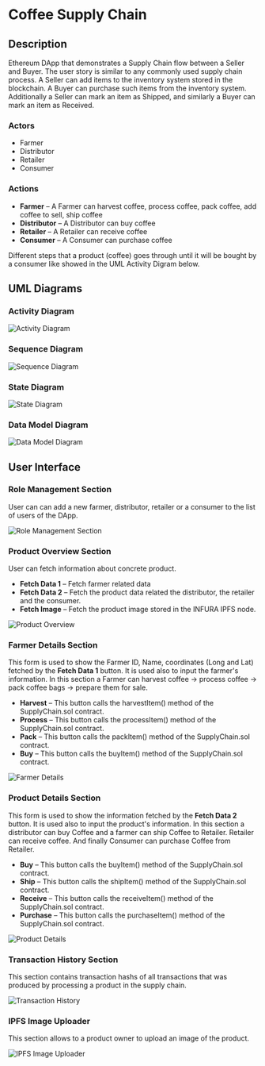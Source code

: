 # Coffee Supply Chain

## Description
Ethereum DApp that demonstrates a Supply Chain flow between a Seller and Buyer. The user story is similar to any commonly used supply chain process. A Seller can add items to the inventory system stored in the blockchain. A Buyer can purchase such items from the inventory system. Additionally a Seller can mark an item as Shipped, and similarly a Buyer can mark an item as Received.

### Actors
* Farmer
* Distributor
* Retailer
* Consumer

### Actions
* **Farmer** – A Farmer can harvest coffee, process coffee, pack coffee, add coffee to sell, ship coffee
* **Distributor** – A Distributor can buy coffee
* **Retailer** – A Retailer can receive coffee
* **Consumer** – A Consumer can purchase coffee

Different steps that a product (coffee)  goes through until it will be bought by a consumer like showed in the UML Activity Digram below.

## UML Diagrams

### Activity Diagram
![Activity Diagram](./uml/SupplyChainDAppActivityDiagram.jpeg "Activity Diagram")

### Sequence Diagram
![Sequence Diagram](./uml/SupplyChainDappSequenceDiagram.jpeg "Sequence Diagram")

### State Diagram
![State Diagram](./uml/SupplyChainDAppStateDiagram.jpg "State Diagram")

### Data Model Diagram
![Data Model Diagram](./uml/SupplyChainDAppClassDiagram.jpeg "Data Model Diagram")

## User Interface

### Role Management Section
User can can add a new farmer, distributor, retailer or a consumer to the list of users of the DApp.

![Role Management Section](./images/ftc_role_management.png "Role Management Section")

### Product Overview Section
User can fetch information about concrete product.
* **Fetch Data 1** – Fetch farmer related data
* **Fetch Data 2** – Fetch the product data related the distributor, the retailer and the consumer.
* **Fetch Image** – Fetch the product image stored in the INFURA IPFS node.

![Product Overview](./images/ftc_product_overview.png "Product Overview")

### Farmer Details Section
This form is used to show the Farmer ID, Name, coordinates (Long and Lat) fetched by the **Fetch Data 1** button.
It is used also to input the farmer's information.
In this section a Farmer can harvest coffee → process coffee → pack coffee bags → prepare them for sale.
* **Harvest** – This button calls the harvestItem() method of the SupplyChain.sol contract.
* **Process** – This button calls the processItem() method of the SupplyChain.sol contract.
* **Pack** – This button calls the packItem() method of the SupplyChain.sol contract.
* **Buy** – This button calls the buyItem() method of the SupplyChain.sol contract.

![Farmer Details](./images/ftc_farm_details.png "Farm Details")

### Product Details Section
This form is used to show the information fetched by the **Fetch Data 2** button.
It is used also to input the product's information.
In this section a distributor can buy Coffee and a farmer can ship Coffee to Retailer.
Retailer can receive coffee. And finally Consumer can purchase Coffee from Retailer.
* **Buy** – This button calls the buyItem() method of the SupplyChain.sol contract.
* **Ship** – This button calls the shipItem() method of the SupplyChain.sol contract.
* **Receive** – This button calls the receiveItem() method of the SupplyChain.sol contract.
* **Purchase** – This button calls the purchaseItem() method of the SupplyChain.sol contract.

![Product Details](./images/ftc_product_details.png "Product Details")

### Transaction History Section
This section contains transaction hashs of all transactions that was produced by processing a product in the supply chain.

![Transaction History](./images/ftc_transaction_history.png "Transaction History")

### IPFS Image Uploader
This section allows to a product owner to upload an image of the product.

![IPFS Image Uploader](./images/ftc_ipfs_image_uploader.png "IPFS Image Uploader")
